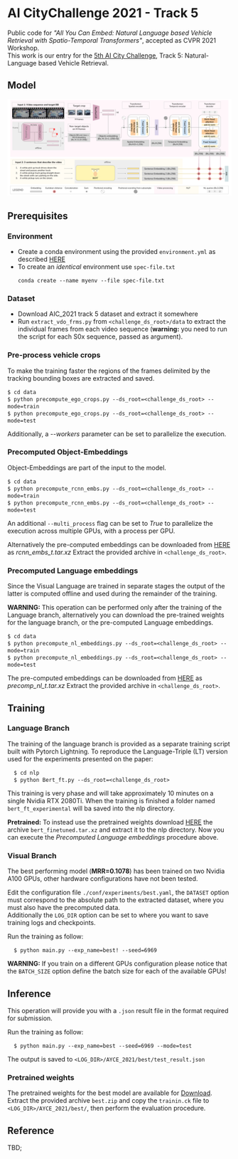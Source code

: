 # AI CityChallenge 2021 - Track 5

Public code for _"All You Can Embed: Natural Language based Vehicle Retrieval with
Spatio-Temporal Transformers"_, accepted as CVPR 2021 Workshop.\
This work is our entry for the [5th AI City Challenge](https://www.aicitychallenge.org/), Track 5: Natural-Language based Vehicle Retrieval.

## Model
![](./docs/architecture.png)

## Prerequisites

### Environment
* Create a conda environment using the provided `environment.yml` as described [HERE](https://docs.conda.io/projects/conda/en/latest/user-guide/tasks/manage-environments.html#creating-an-environment-from-an-environment-yml-file)
* To create an *identical* environment use `spec-file.txt`
  ```
  conda create --name myenv --file spec-file.txt
  ```
  
### Dataset
* Download AIC_2021 track 5 dataset and extract it somewhere
* Run `extract_vdo_frms.py` from `<challenge_ds_root>/data` to extract the individual frames from each video sequence
  (**warning:** you need to run the script for each S0x sequence, passed as argument).

### Pre-process vehicle crops
To make the training faster the regions of the frames delimited by the tracking bounding boxes are extracted and saved.

  ```
  $ cd data
  $ python precompute_ego_crops.py --ds_root=<challenge_ds_root> --mode=train
  $ python precompute_ego_crops.py --ds_root=<challenge_ds_root> --mode=test
  ```

Additionally, a *--workers* parameter can be set to parallelize the execution.

### Precomputed Object-Embeddings

Object-Embeddings are part of the input to the model.

  ```
  $ cd data
  $ python precompute_rcnn_embs.py --ds_root=<challenge_ds_root> --mode=train
  $ python precompute_rcnn_embs.py --ds_root=<challenge_ds_root> --mode=test
  ```

An additional `--multi_process` flag can be set to *True* to parallelize the execution across multiple GPUs,
with a process per GPU.

Alternatively the pre-computed embeddings can be downloaded from [HERE](https://drive.google.com/drive/folders/1Lo10Nrv4XMq8zPXKv_kFEyjgROMO-PW6?usp=sharing) as *rcnn_embs_t.tar.xz* Extract the provided archive in `<challenge_ds_root>`.

### Precomputed Language embeddings

Since the Visual Language are trained in separate stages the output of the latter is computed offline and used during the remainder of the training.

**WARNING:** This operation can be performed only after the training of the Language branch, alternatively you can download the pre-trained weights
for the language branch, or the pre-computed Language embeddings.

  ```
  $ cd data
  $ python precompute_nl_embeddings.py --ds_root=<challenge_ds_root> --mode=train
  $ python precompute_nl_embeddings.py --ds_root=<challenge_ds_root> --mode=test
  ```

The pre-computed embeddings can be downloaded from [HERE](https://drive.google.com/drive/folders/1Lo10Nrv4XMq8zPXKv_kFEyjgROMO-PW6?usp=sharing) as *precomp_nl_t.tar.xz* Extract the provided archive in `<challenge_ds_root>`.

## Training

### Language Branch

The training of the language branch is provided as a separate training script built with Pytorch Lightning.
To reproduce the Language-Triple (LT) version used for the experiments presented on the paper:

```
  $ cd nlp
  $ python Bert_ft.py --ds_root=<challenge_ds_root>
```

This training is very phase and will take approximately 10 minutes on a single Nvidia RTX 2080Ti.
When the training is finished a folder named `bert_ft_experimental` will ba saved into the nlp directory.

**Pretrained:** To instead use the pretrained weights download [HERE](https://drive.google.com/drive/folders/1Lo10Nrv4XMq8zPXKv_kFEyjgROMO-PW6?usp=sharing) the archive `bert_finetuned.tar.xz` and extract it to the nlp directory.
Now you can execute the *Precomputed Language embeddings* procedure above.

### Visual Branch

The best performing model (**MRR=0.1078**) has been trained on two Nvidia A100 GPUs, other hardware configurations have not been tested.

Edit the configuration file `./conf/experiments/best.yaml`, the `DATASET` option must correspond to the absolute path to the extracted dataset, where you must also have the precomputed data.\
Additionally the `LOG_DIR` option can be set to where you want to save training logs and checkpoints.

Run the training as follow:
```
  $ python main.py --exp_name=best! --seed=6969
```

**WARNING:** If you train on a different GPUs configuration please notice that the `BATCH_SIZE` option define the batch size for each of the available GPUs!

## Inference
This operation will provide you with a `.json` result file in the format required for submission. 

Run the training as follow:
```
  $ python main.py --exp_name=best --seed=6969 --mode=test
```

The output is saved to `<LOG_DIR>/AYCE_2021/best/test_result.json`

### Pretrained weights

The pretrained weights for the best model are available for [Download](https://drive.google.com/drive/folders/1Lo10Nrv4XMq8zPXKv_kFEyjgROMO-PW6?usp=sharing).
Extract the provided archive `best.zip` and copy the `trainin.ck` file to `<LOG_DIR>/AYCE_2021/best/`, then perform the evaluation procedure.


## Reference
TBD;

